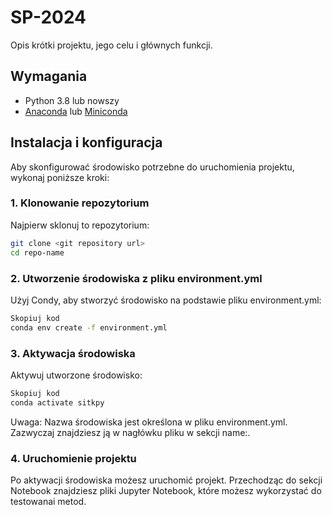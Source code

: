 # SP-2024

Opis krótki projektu, jego celu i głównych funkcji.

## Wymagania

- Python 3.8 lub nowszy
- [Anaconda](https://www.anaconda.com/) lub [Miniconda](https://docs.conda.io/en/latest/miniconda.html)

## Instalacja i konfiguracja

Aby skonfigurować środowisko potrzebne do uruchomienia projektu, wykonaj poniższe kroki:

### 1. Klonowanie repozytorium
Najpierw sklonuj to repozytorium:
```bash
git clone <git repository url>
cd repo-name
```
### 2. Utworzenie środowiska z pliku environment.yml
Użyj Condy, aby stworzyć środowisko na podstawie pliku environment.yml:
```bash
Skopiuj kod
conda env create -f environment.yml
```
### 3. Aktywacja środowiska
Aktywuj utworzone środowisko:
```bash
Skopiuj kod
conda activate sitkpy
```
Uwaga: Nazwa środowiska jest określona w pliku environment.yml. Zazwyczaj znajdziesz ją w nagłówku pliku w sekcji name:.

### 4. Uruchomienie projektu
Po aktywacji środowiska możesz uruchomić projekt. Przechodząc do sekcji Notebook znajdziesz pliki Jupyter Notebook, które możesz wykorzystać do testowanai metod.

